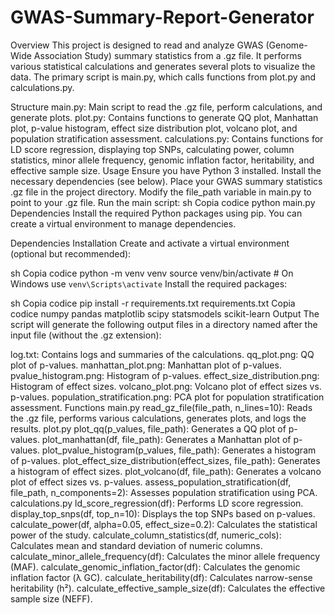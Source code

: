 # GWAS-Summary-Report-Generator

Overview
This project is designed to read and analyze GWAS (Genome-Wide Association Study) summary statistics from a .gz file. It performs various statistical calculations and generates several plots to visualize the data. The primary script is main.py, which calls functions from plot.py and calculations.py.

Structure
main.py: Main script to read the .gz file, perform calculations, and generate plots.
plot.py: Contains functions to generate QQ plot, Manhattan plot, p-value histogram, effect size distribution plot, volcano plot, and population stratification assessment.
calculations.py: Contains functions for LD score regression, displaying top SNPs, calculating power, column statistics, minor allele frequency, genomic inflation factor, heritability, and effective sample size.
Usage
Ensure you have Python 3 installed.
Install the necessary dependencies (see below).
Place your GWAS summary statistics .gz file in the project directory.
Modify the file_path variable in main.py to point to your .gz file.
Run the main script:
sh
Copia codice
python main.py
Dependencies
Install the required Python packages using pip. You can create a virtual environment to manage dependencies.

Dependencies Installation
Create and activate a virtual environment (optional but recommended):

sh
Copia codice
python -m venv venv
source venv/bin/activate   # On Windows use `venv\Scripts\activate`
Install the required packages:

sh
Copia codice
pip install -r requirements.txt
requirements.txt
Copia codice
numpy
pandas
matplotlib
scipy
statsmodels
scikit-learn
Output
The script will generate the following output files in a directory named after the input file (without the .gz extension):

log.txt: Contains logs and summaries of the calculations.
qq_plot.png: QQ plot of p-values.
manhattan_plot.png: Manhattan plot of p-values.
pvalue_histogram.png: Histogram of p-values.
effect_size_distribution.png: Histogram of effect sizes.
volcano_plot.png: Volcano plot of effect sizes vs. p-values.
population_stratification.png: PCA plot for population stratification assessment.
Functions
main.py
read_gz_file(file_path, n_lines=10): Reads the .gz file, performs various calculations, generates plots, and logs the results.
plot.py
plot_qq(p_values, file_path): Generates a QQ plot of p-values.
plot_manhattan(df, file_path): Generates a Manhattan plot of p-values.
plot_pvalue_histogram(p_values, file_path): Generates a histogram of p-values.
plot_effect_size_distribution(effect_sizes, file_path): Generates a histogram of effect sizes.
plot_volcano(df, file_path): Generates a volcano plot of effect sizes vs. p-values.
assess_population_stratification(df, file_path, n_components=2): Assesses population stratification using PCA.
calculations.py
ld_score_regression(df): Performs LD score regression.
display_top_snps(df, top_n=10): Displays the top SNPs based on p-values.
calculate_power(df, alpha=0.05, effect_size=0.2): Calculates the statistical power of the study.
calculate_column_statistics(df, numeric_cols): Calculates mean and standard deviation of numeric columns.
calculate_minor_allele_frequency(df): Calculates the minor allele frequency (MAF).
calculate_genomic_inflation_factor(df): Calculates the genomic inflation factor (λ GC).
calculate_heritability(df): Calculates narrow-sense heritability (h²).
calculate_effective_sample_size(df): Calculates the effective sample size (NEFF).

